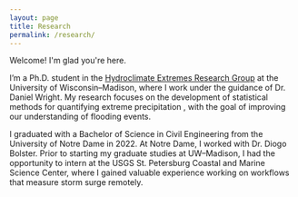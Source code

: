 ```yaml
---
layout: page
title: Research
permalink: /research/
---
```


Welcome! I'm glad you're here.

I’m a Ph.D. student in the [Hydroclimate Extremes Research Group](https://her.cee.wisc.edu/) at the University of Wisconsin–Madison, where I work under the guidance of Dr. Daniel Wright. My research focuses on the development of statistical methods for quantifying extreme precipitation , with the goal of improving our understanding of flooding events.

I graduated with a Bachelor of Science in Civil Engineering from the University of Notre Dame in 2022. At Notre Dame, I worked with Dr. Diogo Bolster. Prior to starting my graduate studies at UW–Madison, I had the opportunity to intern at the USGS St. Petersburg Coastal and Marine Science Center, where I gained valuable experience working on workflows that measure storm surge remotely.
